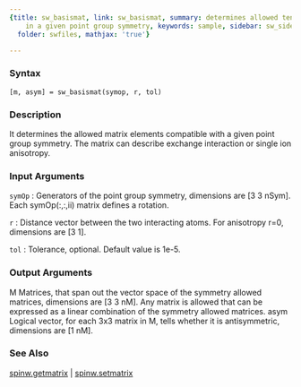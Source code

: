 ```yaml
---
{title: sw_basismat, link: sw_basismat, summary: determines allowed tensor components
    in a given point group symmetry, keywords: sample, sidebar: sw_sidebar, permalink: sw_basismat.html,
  folder: swfiles, mathjax: 'true'}

---
```


### Syntax

`[m, asym] = sw_basismat(symop, r, tol) `

### Description

It determines the allowed matrix elements compatible with a given point
group symmetry. The matrix can describe exchange interaction or single
ion anisotropy.
 

### Input Arguments

`symOp`
: Generators of the point group symmetry, dimensions are
  [3 3 nSym]. Each symOp(:,:,ii) matrix defines a rotation.

`r`
: Distance vector between the two interacting atoms. For
  anisotropy r=0, dimensions are [3 1].

`tol`
: Tolerance, optional. Default value is 1e-5.

### Output Arguments

M         Matrices, that span out the vector space of the symmetry
          allowed matrices, dimensions are [3 3 nM]. Any matrix is
          allowed that can be expressed as a linear combination of the
          symmetry allowed matrices.
asym      Logical vector, for each 3x3 matrix in M, tells whether it is
          antisymmetric, dimensions are [1 nM].

### See Also

[spinw.getmatrix](spinw_getmatrix.html) \| [spinw.setmatrix](spinw_setmatrix.html)

